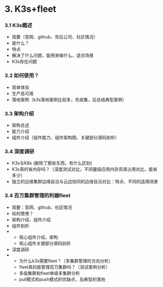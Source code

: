 # 3. K3s+fleet

### 3.1 K3s概述

* 简要（官网、github、背后公司、社区情况）
* 是什么？
* 特点
* 解决了什么问题，能用来做什么，适合场景
* K3s存在问题

### 3.2 如何使用？

* 简单体验
* 生产高可用
* 落地案例（k3s落地案例比较多，先收集，后总结典型案例）

### 3.3 架构介绍

* 架构总述
* 能力介绍
* 组件介绍（组件能力、组件架构图、关键部分源码剖析）

### 3.4 深度调研

* K3s与K8s \(删除了那些东西，有什么区别\)
* K3s真的省内存吗？（深度测试对比，不同量级应用内存资源占用对比，能省多少）
* 独立的边缘集群边缘自治与云边协同的边缘自治对比：特点、不同的适用场景

### 3.4 百万集群管理的利器fleet

* 简要：官网、github、社区情况
* 如何使用？
* 架构介绍，组件介绍
* 组件剖析
* * 核心组件介绍，架构
  * 核心组件关键部分源码剖析
* 深度调研
* * 为什么k3s需要fleet？（多集群管理的方向分析）
  * fleet真的能管理百万集群吗？（测试案例分析）
  * 多级集群和fleet单级多集群分析
  * pull模式和push模式的优缺点，及典型的落地

